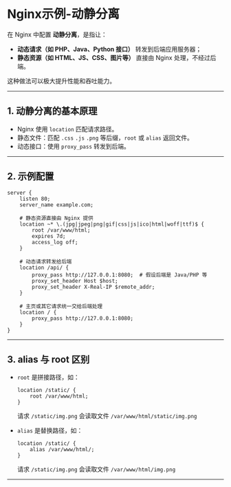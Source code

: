 # Nginx示例-动静分离


在 Nginx 中配置 **动静分离**，是指让：

* **动态请求（如 PHP、Java、Python 接口）** 转发到后端应用服务器；
* **静态资源（如 HTML、JS、CSS、图片等）** 直接由 Nginx 处理，不经过后端。

这种做法可以极大提升性能和吞吐能力。

---

## 1. 动静分离的基本原理

* Nginx 使用 `location` 匹配请求路径。
* 静态文件：匹配 `.css` `.js` `.png` 等后缀，`root` 或 `alias` 返回文件。
* 动态接口：使用 `proxy_pass` 转发到后端。

---

## 2. 示例配置

```nginx
server {
    listen 80;
    server_name example.com;

    # 静态资源直接由 Nginx 提供
    location ~* \.(jpg|jpeg|png|gif|css|js|ico|html|woff|ttf)$ {
        root /var/www/html;
        expires 7d;
        access_log off;
    }

    # 动态请求转发给后端
    location /api/ {
        proxy_pass http://127.0.0.1:8080;  # 假设后端是 Java/PHP 等
        proxy_set_header Host $host;
        proxy_set_header X-Real-IP $remote_addr;
    }

    # 主页或其它请求统一交给后端处理
    location / {
        proxy_pass http://127.0.0.1:8080;
    }
}
```

---


## 3. alias 与 root 区别

* `root` 是拼接路径，如：

  ```nginx
  location /static/ {
      root /var/www/html;
  }
  ```

  请求 `/static/img.png` 会读取文件 `/var/www/html/static/img.png`

* `alias` 是替换路径，如：

  ```nginx
  location /static/ {
      alias /var/www/html/;
  }
  ```

  请求 `/static/img.png` 会读取文件 `/var/www/html/img.png`

---



